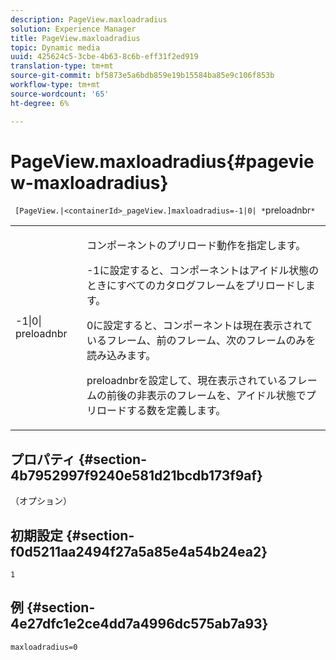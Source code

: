 ```yaml
---
description: PageView.maxloadradius
solution: Experience Manager
title: PageView.maxloadradius
topic: Dynamic media
uuid: 425624c5-3cbe-4b63-8c6b-eff31f2ed919
translation-type: tm+mt
source-git-commit: bf5873e5a6bdb859e19b15584ba85e9c106f853b
workflow-type: tm+mt
source-wordcount: '65'
ht-degree: 6%

---
```



# PageView.maxloadradius{#pageview-maxloadradius}

` [PageView.|<containerId>_pageView.]maxloadradius=-1|0| *`preloadnbr`*`

<table id="table_985ADD6C9BD04C629A84C9C625CCCFEB"> 
 <tbody> 
  <tr> 
   <td colname="col1"> <p><span class="codeph">-1|0|<span class="varname"> preloadnbr</span></span> </p> </td> 
   <td colname="col2"> <p>コンポーネントのプリロード動作を指定します。 </p> <p><span class="codeph"> -1</span>に設定すると、コンポーネントはアイドル状態のときにすべてのカタログフレームをプリロードします。 </p> <p> <span class="codeph"> 0</span>に設定すると、コンポーネントは現在表示されているフレーム、前のフレーム、次のフレームのみを読み込みます。 </p> <p><span class="codeph"><span class="varname"> preloadnbr</span></span>を設定して、現在表示されているフレームの前後の非表示のフレームを、アイドル状態でプリロードする数を定義します。 </p> </td> 
  </tr> 
 </tbody> 
</table>

## プロパティ {#section-4b7952997f9240e581d21bcdb173f9af}

（オプション）

## 初期設定 {#section-f0d5211aa2494f27a5a85e4a54b24ea2}

`1`

## 例 {#section-4e27dfc1e2ce4dd7a4996dc575ab7a93}

`maxloadradius=0`
